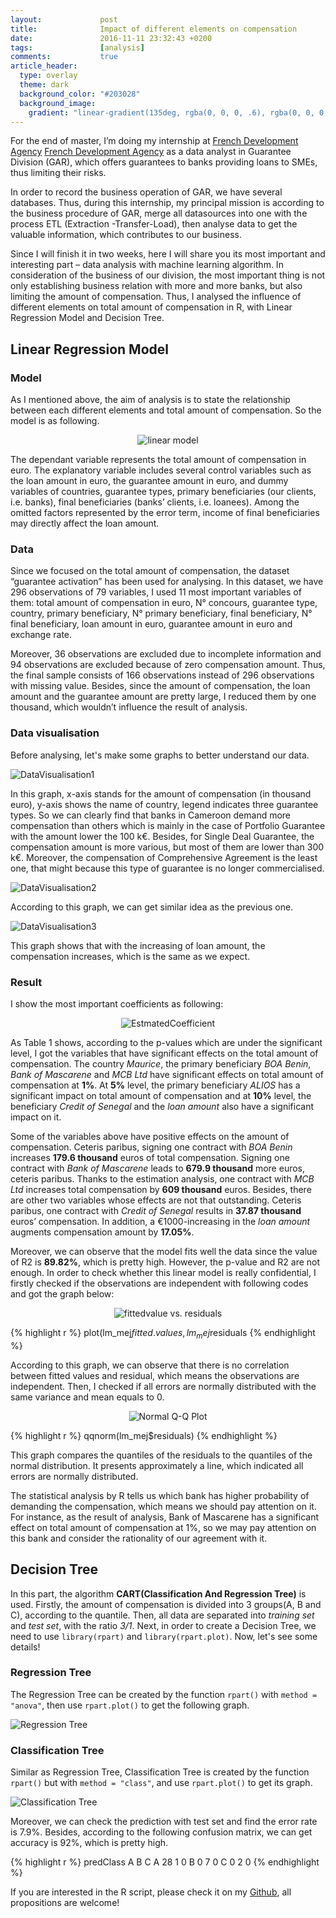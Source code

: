 ```yaml
---
layout:             post
title:              Impact of different elements on compensation
date:               2016-11-11 23:32:43 +0200
tags:               [analysis]
comments:           true
article_header:
  type: overlay
  theme: dark
  background_color: "#203028"
  background_image:
    gradient: "linear-gradient(135deg, rgba(0, 0, 0, .6), rgba(0, 0, 0, .4))"
---
```


For the end of master, I’m doing my internship at [French Development Agency]
[French Development Agency] as a data analyst in Guarantee Division (GAR), which
offers guarantees to banks providing loans to SMEs, thus limiting their risks.

In order to record the business operation of GAR, we have several databases.
Thus, during this internship, my principal mission is according to the business
procedure of GAR, merge all datasources into one with the process ETL (Extraction
-Transfer-Load), then analyse data to get the valuable information, which
contributes to our business.

Since I will finish it in two weeks, here I will share you its most important
and interesting part – data analysis with machine learning algorithm. In
consideration of the business of our division, the most important thing is not
only establishing business relation with more and more banks, but also limiting
the amount of compensation. Thus, I analysed the influence of different elements
on total amount of compensation in R, with Linear Regression Model and Decision
Tree.

## Linear Regression Model

### Model

As I mentioned above, the aim of analysis is to state the relationship between
each different elements and total amount of compensation. So the model is as
following.

<p align="center">
  <img alt="linear model" src="{{ site.baseurl }}/images/20161111-linearmodel.png"/>
</p>

The dependant variable represents the total amount of compensation in euro.
The explanatory variable  includes several control variables such as the loan
amount in euro, the guarantee amount in euro, and dummy variables of countries,
guarantee types, primary beneficiaries (our clients, i.e. banks), final
beneficiaries (banks’ clients, i.e. loanees). Among the omitted factors
represented by the error term, income of final beneficiaries may directly affect
the loan amount.

### Data

Since we focused on the total amount of compensation, the dataset “guarantee
activation” has been used for analysing. In this dataset, we have 296 observations
of 79 variables, I used 11 most important variables of them: total amount of
compensation in euro, N° concours, guarantee type, country, primary beneficiary,
N° primary beneficiary, final beneficiary, N° final beneficiary, loan amount in
euro, guarantee amount in euro and exchange rate.

Moreover, 36 observations are excluded due to incomplete information and 94
observations are excluded because of zero compensation amount. Thus, the final
sample consists of 166 observations instead of 296 observations with missing
value. Besides, since the amount of compensation, the loan amount and the
guarantee amount are pretty large, I reduced them by one thousand, which wouldn’t
influence the result of analysis.

### Data visualisation

Before analysing, let's make some graphs to better understand our data.

<img alt="DataVisualisation1" src="{{ site.baseurl }}/images/20161111-dataviz1.png"/>

In this graph, x-axis stands for the amount of compensation (in thousand euro),
y-axis shows the name of country, legend indicates three guarantee types. So we
can clearly find that banks in Cameroon demand more compensation than others
which is mainly in the case of Portfolio Guarantee with the amount lower the 100
k€. Besides, for Single Deal Guarantee, the compensation amount is more various,
but most of them are lower than 300 k€. Moreover, the compensation of Comprehensive
Agreement is the least one, that might because this type of guarantee is no
longer commercialised.

<img alt="DataVisualisation2" src="{{ site.baseurl }}/images/20161111-dataviz2.png"/>

According to this graph, we can get similar idea as the previous one.

<img alt="DataVisualisation3" src="{{ site.baseurl }}/images/20161111-dataviz3.png"/>

This graph shows that with the increasing of loan amount, the compensation
increases, which is the same as we expect.


### Result

I show the most important coefficients as following:

<p align="center">
  <img alt="EstmatedCoefficient" src="{{ site.baseurl }}/images/20161111-estimatedcoeff.png"/>
</p>

As Table 1 shows, according to the p-values which are under the significant
level, I got the variables that have significant effects on the total amount of
compensation. The country _Maurice_, the primary beneficiary _BOA Benin_, _Bank
of Mascarene_ and _MCB Ltd_ have significant effects on total amount of compensation
at **1%**. At **5%** level, the primary beneficiary _ALIOS_ has a significant
impact on total amount of compensation and at **10%** level, the beneficiary
_Credit of Senegal_ and the _loan amount_ also have a significant impact on it.

Some of the variables above have positive effects on the amount of compensation.
Ceteris paribus, signing one contract with _BOA Benin_ increases **179.6 thousand**
euros of total compensation. Signing one contract with _Bank of Mascarene_ leads
to **679.9 thousand** more euros, ceteris paribus. Thanks to the estimation
analysis, one contract with _MCB Ltd_ increases total compensation by **609
thousand** euros. Besides, there are other two variables whose effects are not
that outstanding. Ceteris paribus, one contract with _Credit of Senegal_ results
in **37.87 thousand** euros’ compensation. In addition, a €1000-increasing in
the _loan amount_ augments compensation amount by **17.05%**.

Moreover, we can observe that the model fits well the data since the value of R2
is **89.82%**, which is pretty high. However, the p-value and R2 are not enough.
In order to check whether this linear model is really confidential, I firstly
checked if the observations are independent with following codes and got the
graph below:

<p align="center">
  <img alt="fittedvalue vs. residuals" src="{{ site.baseurl }}/images/20161111-fittedvalue-residuals.png"/>

</p> 

{% highlight r %}
plot(lm_mej$fitted.values, lm_mej$residuals
{% endhighlight %}

According to this graph, we can observe that there is no correlation between
fitted values and residual, which means the observations are independent. Then,
I checked if all errors are normally distributed with the same variance and mean
equals to 0.

<p align="center">
  <img alt="Normal Q-Q Plot" src="{{ site.baseurl }}/images/20161111-normalqqplot.png"/>
</p>

{% highlight r %}
qqnorm(lm_mej$residuals)
{% endhighlight %}

This graph compares the quantiles of the residuals to the quantiles of the normal
distribution. It presents approximately a line, which indicated all errors are
normally distributed.

The statistical analysis by R tells us which bank has higher probability of
demanding the compensation, which means we should pay attention on it. For
instance, as the result of analysis, Bank of Mascarene has a significant effect
on total amount of compensation at 1%, so we may pay attention on this bank and
consider the rationality of our agreement with it.


## Decision Tree

In this part, the algorithm **CART(Classification And Regression Tree)** is used.
Firstly, the amount of compensation is divided into 3 groups(A, B and C),
according to the quantile. Then, all data are separated into _training set_ and
_test set_, with the ratio _3/1_. Next, in order to create a Decision Tree, we
need to use `library(rpart)` and `library(rpart.plot)`. Now, let's see some
details!

### Regression Tree

The Regression Tree can be created by the function `rpart()` with `method =
"anova"`, then use `rpart.plot()` to get the following graph.

<img alt="Regression Tree" src="{{ site.baseurl }}/images/20161111-DT-RT.png"/>

### Classification Tree

Similar as Regression Tree, Classification Tree is created by the function
`rpart()` but with `method = "class"`, and use `rpart.plot()` to get its graph.

<img alt="Classification Tree" src="{{ site.baseurl }}/images/20161111-DT-CT.png"/>

Moreover, we can check the prediction with test set and find the error rate is
7.9%. Besides, according to the following confusion matrix, we can get accuracy
is 92%, which is pretty high.

{% highlight r %}
   predClass
     A  B  C
  A 28  1  0
  B  0  7  0
  C  0  2  0
{% endhighlight %}

If you are interested in the R script, please check it on my [Github][Github],
all propositions are welcome!

[French Development Agency]: http://www.afd.fr/home
[Github]: https://github.com/jingwen-z/R/blob/master/TSE/internship/project_AFD.R
